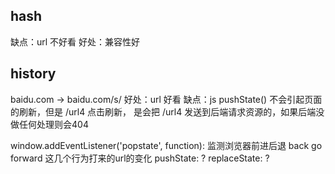 ## hash
缺点：url 不好看
好处：兼容性好

## history
baidu.com -> baidu.com/s/
好处：url 好看
缺点：js pushState() 不会引起页面的刷新，但是 /url4 点击刷新，
      是会把 /url4 发送到后端请求资源的，如果后端没做任何处理则会404

window.addEventListener('popstate', function): 监测浏览器前进后退
back go forward 这几个行为打来的url的变化
pushState: ?
replaceState: ?